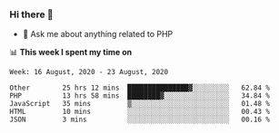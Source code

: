 ### Hi there 👋

<!--
**mustafaculban/mustafaculban** is a ✨ _special_ ✨ repository because its `README.md` (this file) appears on your GitHub profile.

Here are some ideas to get you started:

- 🌱 I’m currently learning ...
- 👯 I’m looking to collaborate on ...
- 🤔 I’m looking for help with ...
- 📫 How to reach me: ...
- 😄 Pronouns: ...
- ⚡ Fun fact: ...

-->
- 💬 Ask me about anything related to PHP


📊 **This week I spent my time on**
<!--START_SECTION:waka-->
```text
Week: 16 August, 2020 - 23 August, 2020

Other        25 hrs 12 mins  ███████████████▓░░░░░░░░░   62.84 % 
PHP          13 hrs 58 mins  ████████▓░░░░░░░░░░░░░░░░   34.84 % 
JavaScript   35 mins         ▒░░░░░░░░░░░░░░░░░░░░░░░░   01.48 % 
HTML         10 mins         ░░░░░░░░░░░░░░░░░░░░░░░░░   00.43 % 
JSON         3 mins          ░░░░░░░░░░░░░░░░░░░░░░░░░   00.16 % 
```
<!--END_SECTION:waka-->
